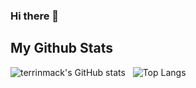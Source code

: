 ### Hi there 👋

##

##

## My Github Stats
![terrinmack's GitHub stats](https://github-readme-stats.vercel.app/api?username=terrinmack&theme=nightowl&show_icons=true) &nbsp;
![Top Langs](https://github-readme-stats.vercel.app/api/top-langs/?username=terrinmack&layout=compact&theme=tokyonight)
<!--
**terrinmack/terrinmack** is a ✨ _special_ ✨ repository because its `README.md` (this file) appears on your GitHub profile.

Here are some ideas to get you started:

- 🔭 I’m currently working on ...
- 🌱 I’m currently learning ...
- 👯 I’m looking to collaborate on ...
- 🤔 I’m looking for help with ...
- 💬 Ask me about ...
- 📫 How to reach me: ...
- 😄 Pronouns: ...
- ⚡ Fun fact: ...
-->

